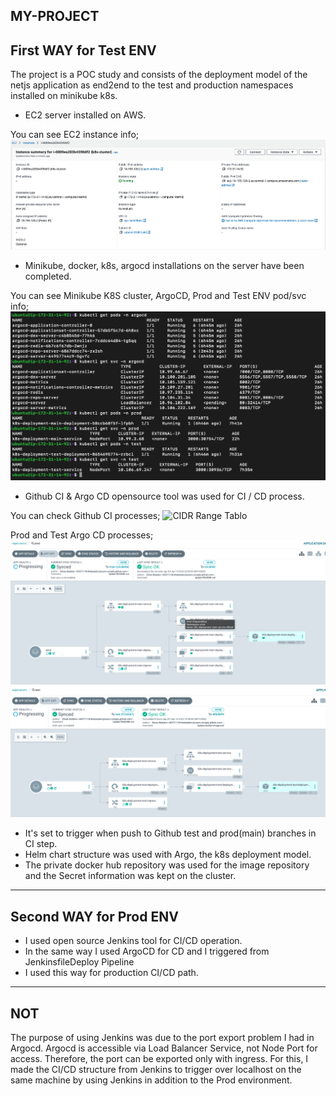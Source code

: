 MY-PROJECT
---------------------
First WAY for Test ENV
---------------------
The project is a POC study and consists of the deployment model of the netjs application as end2end to the test and production namespaces installed on minikube k8s.
- EC2 server installed on AWS.

You can see EC2 instance info;
![CIDR Range Tablo](img/ec2.png)

- Minikube, docker, k8s, argocd installations on the server have been completed.

You can see Minikube K8S cluster, ArgoCD, Prod and Test ENV pod/svc info;
![CIDR Range Tablo](img/k8s-argocd-prod-test-env.png)

- Github CI & Argo CD opensource tool was used for CI / CD process.

You can check Github CI processes;
![CIDR Range Tablo](img/github\actions.png)

Prod and Test Argo CD processes;
![CIDR Range Tablo](img/argocd-prod.png)
![CIDR Range Tablo](img/argocd-test.png)

- It's set to trigger when push to Github test and prod(main) branches in CI step.
- Helm chart structure was used with Argo, the k8s deployment model.
- The private docker hub repository was used for the image repository and the Secret information was kept on the cluster.
---------------------
Second WAY for Prod ENV
---------------------
- I used open source Jenkins tool for CI/CD operation.
- In the same way I used ArgoCD for CD and I triggered from JenkinsfileDeploy Pipeline
- I used this way for production CI/CD path.

---------------------
NOT
---------------------
The purpose of using Jenkins was due to the port export problem I had in Argocd. Argocd is accessible via Load Balancer Service, not Node Port for access. Therefore, the port can be exported only with ingress. For this, I made the CI/CD structure from Jenkins to trigger over localhost on the same machine by using Jenkins in addition to the Prod environment.
